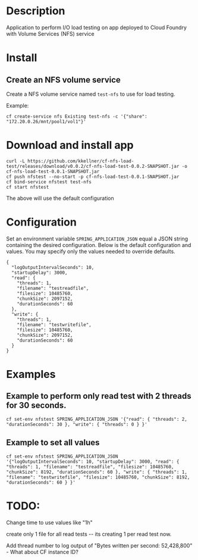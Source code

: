 
# Description

Application to perform I/O load testing on app deployed to Cloud Foundry with Volume Services (NFS) service

# Install

## Create an NFS volume service

Create a NFS volume service named `test-nfs` to use for load testing.


Example:
```
cf create-service nfs Existing test-nfs -c '{"share": "172.20.0.26/mnt/pool1/vol1"}'
```

# Download and install app

```
curl -L https://github.com/kkellner/cf-nfs-load-test/releases/download/v0.0.2/cf-nfs-load-test-0.0.2-SNAPSHOT.jar -o cf-nfs-load-test-0.0.1-SNAPSHOT.jar
cf push nfstest --no-start -p cf-nfs-load-test-0.0.1-SNAPSHOT.jar
cf bind-service nfstest test-nfs
cf start nfstest
```

The above will use the default configuration 

# Configuration


Set an environment variable `SPRING_APPLICATION_JSON` equal a JSON string containing the desired configuration.
Below is the default configuration and values.  You may specify only the values needed to override defaults.

```
{
  "logOutputIntervalSeconds": 10,
  "startupDelay": 3000,
  "read": {
    "threads": 1,
    "filename": "testreadfile",
    "filesize": 10485760,
    "chunkSize": 2097152,
    "durationSeconds": 60
  },
  "write": {
    "threads": 1,
    "filename": "testwritefile",
    "filesize": 10485760,
    "chunkSize": 2097152,
    "durationSeconds": 60
  }
}
```

# Examples

## Example to perform only read test with 2 threads for 30 seconds.

```
cf set-env nfstest SPRING_APPLICATION_JSON '{"read": { "threads": 2, "durationSeconds": 30 }, "write": { "threads": 0 } }'
```



## Example to set all values

```
cf set-env nfstest SPRING_APPLICATION_JSON '{"logOutputIntervalSeconds": 10, "startupDelay": 3000, "read": { "threads": 1, "filename": "testreadfile", "filesize": 10485760, "chunkSize": 8192, "durationSeconds": 60 }, "write": { "threads": 1, "filename": "testwritefile", "filesize": 10485760, "chunkSize": 8192, "durationSeconds": 60 } }'
```


# TODO:

Change time to use values like "1h"

create only 1 file for all read tests -- its creating 1 per read test now.

Add thread number to log output of "Bytes written per second: 52,428,800" - What about CF instance ID?



